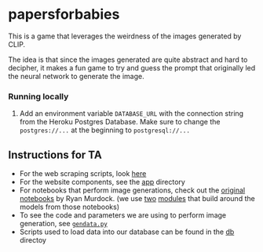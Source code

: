 # papersforbabies

This is a game that leverages the weirdness of the images generated by CLIP.

The idea is that since the images generated are quite abstract and hard to decipher,
it makes a fun game to try and guess the prompt that originally led the neural network
to generate the image.

### Running locally

1. Add an environment variable `DATABASE_URL` with the connection string from the Heroku Postgres Database. Make sure to change the `postgres://...` at the beginning to `postgresql://...`


## Instructions for TA

- For the web scraping scripts, look [here](data_gathering/scrapers)
- For the website components, see the [app](app) directory
- For notebooks that perform image generations, check out the [original](https://colab.research.google.com/drive/1FoHdqoqKntliaQKnMoNs3yn5EALqWtvP) [notebooks](https://colab.research.google.com/drive/1NCceX2mbiKOSlAd_o7IU7nA9UskKN5WR?usp=sharing) by Ryan Murdock. (we use [two](https://github.com/lucidrains/deep-daze) [modules](https://github.com/lucidrains/big-sleep) that build around the models from those notebooks)
- To see the code and parameters we are using to perform image generation, see [`gendata.py`](gendata.py)
- Scripts used to load data into our database can be found in the [db](db) directoy

